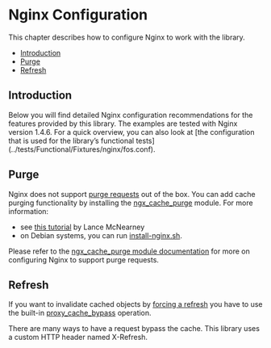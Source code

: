 Nginx Configuration
===================

This chapter describes how to configure Nginx to work with the library.

* [Introduction](#introduction)
* [Purge](#purge)
* [Refresh](#refresh)

Introduction
------------

Below you will find detailed Nginx configuration recommendations for the
features provided by this library. The examples are tested with Nginx version
1.4.6. For a quick overview, you can also look at [the configuration that is
used for the library’s functional tests] (../tests/Functional/Fixtures/nginx/fos.conf).

Purge
-----

Nginx does not support [purge requests](invalidation-introduction.md#purge) out
of the box. You can add cache purging functionality by installing the
[ngx_cache_purge](https://github.com/FRiCKLE/ngx_cache_purge) module.
For more information:

* see [this tutorial](http://mcnearney.net/blog/2010/2/28/compiling-nginx-cache-purging-support/)
  by Lance McNearney
* on Debian systems, you can run [install-nginx.sh](../tests/install-nginx.sh).

Please refer to the [ngx_cache_purge module documentation](https://github.com/FRiCKLE/ngx_cache_purge)
for more on configuring Nginx to support purge requests.

Refresh
-------

If you want to invalidate cached objects by [forcing a refresh](invalidation-introduction.md#refresh)
you have to use the built-in [proxy_cache_bypass](http://wiki.nginx.org/HttpProxyModule#proxy_cache_bypass)
operation.

There are many ways to have a request bypass the cache. This library uses a
custom HTTP header named X-Refresh.